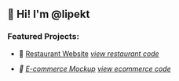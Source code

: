 ## 👋 Hi! I'm @lipekt

### Featured Projects:
- 🍔 [Restaurant Website](https://lipekt.github.io/restaurant-website) </n> <i>[view restaurant code](https://github.com/lipekt/restaurant-website)<i>

- 🛒 [E-commerce Mockup](https://lipekt.github.io/ecommerce-mockup) [view ecommerce code](https://github.com/lipekt/ecommerce-mockup)
